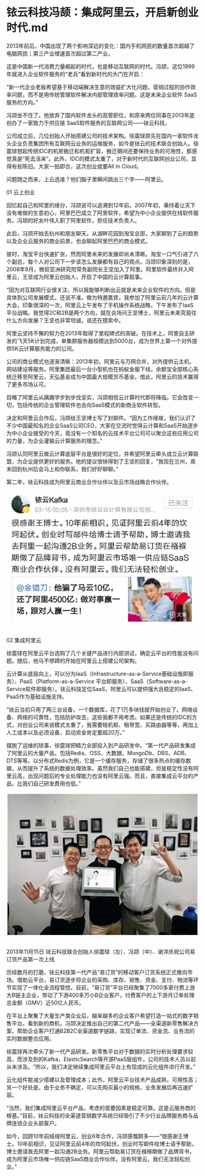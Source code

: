# 铱云科技冯颉：集成阿里云，开启新创业时代.md

2013年前后，中国出现了两个影响深远的变化：国内手机网民的数量首次超越了电脑网民；第三产业增速首次超过第二产业。

这是中国新一代消费力量崛起的时代，也是移动互联网的时代。冯颉，这位1999年就进入企业软件服务的“老兵”看到新时代的大门在开启：

“新一代企业老板希望基于移动端解决生意的效益扩大化问题，营销过程的协作效率问题，而不是用传统管理软件解决内部管理效率问题。这是未来企业软件 SaaS 服务的方向。”

冯颉坐不住了。他放弃了国内软件龙头的高管职位，和原来两位同事在2013年底创办了一家致力于供应链 SaaS软件服务的互联网公司——铱云科技。

公司成立后，几位创始人开始搭建公司的技术架构。徐震球原先在国内一家软件龙头企业负责集团所有互联网云业务的运维服务，如今是铱云的技术联合创始人。徐震球想起传统IDC的机房搬迁和机柜扩容，搬迁期间还要保持业务的可用性，那感觉真是“死去活来”。此外，IDC的模式太重了，对于新时代的互联网创业公司，显得有些陈旧。大家一拍即合，这次创业就要All In Cloud。

问题随之而来，上云选谁？他们脑子里瞬间跳出三个字——阿里云。

01
云上创业

回忆起自己和阿里的缘分，冯颉说可以追溯到12年前。2007年初，秉持着让天下没有难做的生意初心，阿里巴巴成立了阿里软件，希望为中小企业提供在线软件服务。冯颉的好友叶伟入职了阿里软件，担任技术负责人。

此后，冯颉开始去杭州和朋友聊天。从湖畔花园到淘宝总部，大家聊到了云的趋势以及企业云服务的商业前景，也会聊起阿里巴巴的商业模式。

彼时，淘宝平台快速扩张，然而阿里未来的发展却尚未清晰。淘宝一口气引进了六个副总，每个人对公司下一步该怎么发展都有自己的观点。冯颉印象深刻的是，2008年9月，微软亚洲研究院常务副院长王坚加入了阿里。阿里软件最终并入阿里云，王坚成为阿里云创始人，开启了中国的云计算叙事。

“因为对互联网行业很关注，所以我能够判断出云就是未来企业软件的方向。但是具体到公司发展模式，还说不准。做为特邀嘉宾，我参加了阿里云前几年的云计算大会。印象很深的一次，阿里云上午发布了手机操作系统战略，下午发布了IaaS平台战略。我觉得2C和2B是两个方向，就在会场问王坚博士，阿里云未来究竟往什么方向发展？王坚也非常坦诚，说还在摸索中。

阿里云坚持不懈的努力在2013年取得了里程碑式的突破。在技术上，阿里自主研发的飞天5K计划完成，单集群服务器规模达到5000台，成为世界上第一个对外提供5K云计算服务能力的公司。

公司的商业模式也逐渐清晰：2013年初，阿里云与万网合并，对外提供云主机、网站建设等服务。阿里集团最后一台小型机也在蚂蚁金服下线，余额宝全部核心系统迁移至阿里云，天弘基金成为中国最大规模货币基金。借此，阿里云的技术赢得了更多市场认可。

目睹了阿里云从蹒跚学步到步伐坚实，冯颉相信云计算时代即将降临。它会改变一切，包括传统的企业管理软件也会向SaaS模式的新商业软件转型。

决定和阿里云合作后，冯颉给王坚博士写了封邮件。“因为工作缘故，我们认识了不少中国最知名的企业SaaS公司CEO，大家在交流时觉得云计算和SaaS开始逐步为中小企业接受的今天，竟没有一个知名的云技术平台公司可以聚合这些应用公司的力量，为企业灌输云计算服务的理念。”

冯颉认同阿里云做云计算底层平台是很好的定位，并希望阿里云牵头成立云计算联盟，为企业提供更好的服务。他的提议很快得到了王坚的回复，“我现在兰州，周末回到杭州后会马上和你联系，我们好好聊聊。”

第二年，铱云科技成为阿里云商业合作伙伴以及云市场战略合作伙伴。

<div style="text-align:center" align="center">
<img src="/images/铱云科技冯颉：集成阿里云，开启新创业时代1.png" align="center" />
</div>
</br>

02
集成阿里云

徐震球在阿里云平台选购了几个关键产品进行内部测试，确定云平台的性能没有问题。随后，他马不停蹄的开始在阿里云上搭建公司架构。

云计算从底层向上，可以分为IaaS（Infrastructure-as-a-Service基础设施即服务）、PaaS（Platform-as-a-Service 平台即服务）、SaaS（Software-as-a-Service软件即服务）。铱云科技定位SaaS，阿里云可以提供强大且稳定的IaaS、PaaS作为基础设施支持。

“铱云当初只用了两三台设备，一个数据库，花了1万多块钱就开始创业了。网络设备、网络的可靠性，包括防护攻击，这些我都不用考虑。如果还是传统的IDC的方式，对创业公司来说模式太重了，我需要租机柜、租带宽、买路由器等等，再加上人工成本以及必须设备，启动资金肯定要超20万。”

摆脱了运维的琐事，徐震球把精力全部投入到产品研发中。“第一代产品研发集成了阿里云的大量产品，包括Redis、OSS、大数据、MongoDb、DBS、ADB、DTS等等。以分布式Redis为例，它是一个缓存服务，存储了很多热点的缓存数据，从而提升了系统的数据处理效率。虽然我们自己也能搭建，但是稳定性没有阿里云高，出现问题后的专业处理能力也没有阿里云强。而且，直接集成云平台的产品，比我们自己研发费用也低。”

<div style="text-align:center" align="center">
<img src="/images/铱云科技冯颉：集成阿里云，开启新创业时代2.png" align="center" />
</div>
</br>

2013年11月15日 铱云科技联合创始人徐震球（左）、冯颉（中）、谢洋庆祝公司易订货产品第一次上线

历经数月的打磨，铱云科技第一代产品“易订货”的移动客户订货系统正式推向市场。借助云平台，易订货逐步将企业的采购、库存、销售、资金、支付、物流等环节实现了一体化全流程管控。目前，“易订货”平台已经聚集了7000多家付费上游大B链主企业，带动了下游400多万小B企业客户，付费客户的上下游月订单处理总金额（GMV）近50亿人民币。

在平台上聚集了大量生产类企业后，越来越多的企业客户希望打造一站式的数字销售平台。看到新的商机，冯颉决定推出自己的第二代产品——全渠道新零售解决方案，帮助企业客户打通B2B2C全渠道数字链路，实现订单流、资金流、业务流的实时数据整合应用。

徐震球再次牵头了新一代产品研发。新零售平台对于数据的实时分析处理要求较高，而涉及到的Kafka，ElasticSearch等开源PaaS层组件，公司的技术人员以前从未涉及。“所以，我们决定继续集成阿里云平台上有现成的云化组件进行开发。”

云化组件能减少搭建以及管理成本；此外，阿里云平台技术产品成熟，可用性高；另一个好处是，由于业务不确定，可以先购买最小的规格，业务发展后再迅速扩容。

“当然，我们集成阿里云平台产品，考虑的首要因素是稳定可靠。这是云服务商的根基。”目前，铱云科技的全渠道营销数字系统已经吸引了不少行业品牌服务商与品牌连锁企业头部客户。

如今，回顾10年前结缘阿里云，创业6年合作，冯颉感慨颇多——“很感谢王博士。10年前相识，见证阿里云前4年的坎坷起伏。创业时写邮件给博士请予帮助，博士邀请我去阿里一起沟通2B业务。阿里云帮助易订货在襁褓期做了品牌背书，成为阿里云市场唯一供应链SaaS商业合作伙伴。没有阿里云，我们无法轻松创业。”
